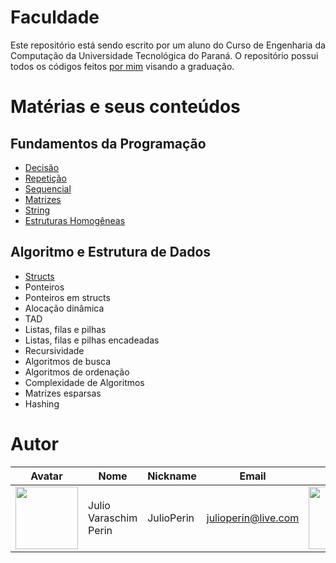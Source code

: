 # Faculdade

Este repositório está sendo escrito por um aluno do Curso de Engenharia da Computação da Universidade Tecnológica do Paraná. O repositório possui todos os códigos feitos [por mim](#Autor) visando a graduação.

# Matérias e seus conteúdos


## Fundamentos da Programação
- [Decisão](Faculdade/Fundamentos/Decisão) <br />
- [Repetição](Faculdade/Fundamentos/Repetição)  <br />
- [Sequencial](Faculdade/Fundamentos/Sequencial) <br />
- [Matrizes](Faculdade/Fundamentos/Matrizes) <br />
- [String](Faculdade/Fundamentos/String) <br />
- [Estruturas Homogêneas](Faculdade/Fundamentos/Homogeneas)

## Algoritmo e Estrutura de Dados
- [Structs](Faculdade/Algoritmo/Structs) <br />
- Ponteiros <br />
- Ponteiros em structs <br />
- Alocação dinâmica <br />
- TAD <br />
- Listas, filas e pilhas <br />
- Listas, filas e pilhas encadeadas <br />
- Recursividade <br />
- Algoritmos de busca <br />
- Algoritmos de ordenação <br />
- Complexidade de Algoritmos <br />
- Matrizes esparsas <br />
- Hashing <br />

# Autor

| Avatar | Nome | Nickname | Email | Curso |
| ------ | ---- | -------- | ----- | ----- |
| <img src="https://avatars.githubusercontent.com/u/79281445?s=400&u=f3fb6e79e0b4b925131b8392ae474689e10e2db9&v=4" width = 100>  | Julio Varaschim Perin| JulioPerin | [julioperin@live.com](mailto:julioperin@live.com) | <img src="https://scontent.ffbe4-1.fna.fbcdn.net/v/t1.18169-9/26815436_1289040704575897_8189339329171700227_n.png?_nc_cat=102&ccb=1-5&_nc_sid=730e14&_nc_eui2=AeEwaAA-_9OwnyMn0ok5bGLZnjRgm2dlTWueNGCbZ2VNa8X1EiCP8jb19XKVAjpmZ2pcZXgEU3bEO85qTC778GAM&_nc_ohc=TbCDlLYtBb0AX95sNjT&_nc_ht=scontent.ffbe4-1.fna&oh=9ebd473c5b7de2d2847e9adbd5506761&oe=61A98F6D" width = 100> |
